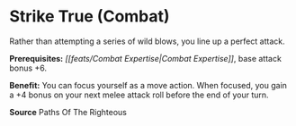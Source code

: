 ﻿---
cssclass: [feats]

---
# Strike True (Combat)

Rather than attempting a series of wild blows, you line up a perfect attack.

**Prerequisites:** _[[feats/Combat Expertise|Combat Expertise]]_, base attack bonus +6.

**Benefit:** You can focus yourself as a move action. When focused, you gain a +4 bonus on your next melee attack roll before the end of your turn.

**Source** Paths Of The Righteous
